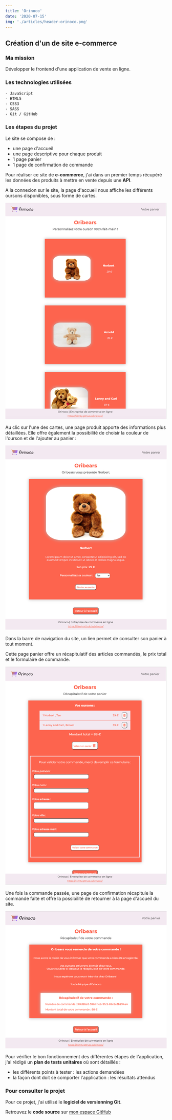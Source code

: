 ```yaml
---
title: 'Orinoco'
date: '2020-07-15'
img: './articles/header-orinoco.png'
---
```

## Création d'un de site e-commerce

### Ma mission
Développer le frontend d'une application de vente en ligne.

### Les technologies utilisées
    - JavaScript
    - HTML5
    - CSS3
    - SASS
    - Git / GitHub

### Les étapes du projet
Le site se compose de :
* une page d'accueil
* une page descriptive pour chaque produit
* 1 page panier
* 1 page de confirmation de commande

Pour réaliser ce site de **e-commerce**, j'ai dans un premier temps récupéré les données des produits à mettre en vente depuis une **API**.

A la connexion sur le site, la page d'accueil nous affiche les différents oursons disponibles, sous forme de cartes.

![Page d'accueil](./img-orinoco/accueil-orinoco.png)

Au clic sur l'une des cartes, une page produit apporte des informations plus détaillées. Elle offre également la possibilité de choisir la couleur de l'ourson et de l'ajouter au panier :

![Page produit](./img-orinoco/page-produit-orinoco.png)

Dans la barre de navigation du site, un lien permet de consulter son panier à tout moment.

Cette page panier offre un récapitulatif des articles commandés, le prix total et le formulaire de commande.

![Page panier](./img-orinoco/panier-orinoco.png)

Une fois la commande passée, une page de confirmation récapitule la commande faite et offre la possibilité de retourner à la page d'accueil du site.

![Page de confirmation](./img-orinoco/confirmation-orinoco.png)

Pour vérifier le bon fonctionnement des différentes étapes de l'application, j'ai rédigé un **plan de tests unitaires** où sont détaillés :
- les différents points à tester : les actions demandées
- la façon dont doit se comporter l'application : les résultats attendus

### Pour consulter le projet
Pour ce projet, j'ai utilisé le **logiciel de versionning Git**.

Retrouvez le **code source** sur [mon espace GitHub](https://github.com/Lilimly/orinoco "Code source du site Orinoco")